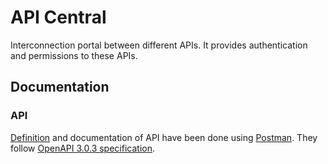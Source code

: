 # API Central

Interconnection portal between different APIs.
It provides authentication and permissions to these APIs.


## Documentation

### API

[Definition](docs/api.md) and documentation of API have been done using [Postman](https://www.postman.com/). They follow [OpenAPI 3.0.3 specification](https://github.com/OAI/OpenAPI-Specification/blob/main/versions/3.0.3.md).
